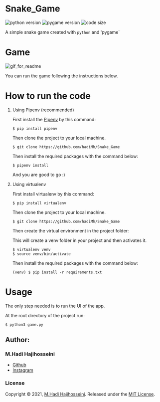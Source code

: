# Snake_Game
![python version](https://img.shields.io/github/pipenv/locked/python-version/hadiMh/Snake_Game?color=2196F3&logo=python&logoColor=white)
![pygame version](https://img.shields.io/badge/dynamic/json?color=green&label=pygame&query=%24.default.pygame.version&url=https%3A%2F%2Fraw.githubusercontent.com%2FhadiMh%2FSnake_Game%2Fmain%2FPipfile.lock&style=flat)
![code size](https://img.shields.io/github/languages/code-size/hadiMh/Snake_Game?color=2196F3)


A simple snake game created with `python` and 'pygame`
# Game
![gif_for_readme](https://user-images.githubusercontent.com/36237368/127323017-60c768b4-4ef8-4bc4-8a6d-c2416a6908a4.GIF)

You can run the game following the instructions below.

# How to run the code

1. Using Pipenv (recommended)

    First install the [Pipenv](https://pipenv.pypa.io) by this command:

    ```console
    $ pip install pipenv
    ```

    Then clone the project to your local machine.

    ```console
    $ git clone https://github.com/hadiMh/Snake_Game
    ```

    Then install the required packages with the command below:

    ```console
    $ pipenv install
    ```

    And you are good to go :)

2. Using virtualenv

    First install virtualenv by this command:

    ```console
    $ pip install virtualenv
    ```

    Then clone the project to your local machine.

    ```console
    $ git clone https://github.com/hadiMh/Snake_Game
    ```

    Then create the virtual environment in the project folder:

    This will create a venv folder in your project and then activates it.

    ```console
    $ virtualenv venv
    $ source venv/bin/activate
    ```

    Then install the required packages with the command below:

    ```console
    (venv) $ pip install -r requirements.txt
    ```

# Usage

The only step needed is to run the UI of the app.

At the root directory of the project run:

```console
$ python3 game.py
```

## Author:

### **M.Hadi Hajihosseini**

* [Github](https://github.com/hadiMh)
* [Instagram](https://instagram.com/m.hadi.hajihosseini)

### License

Copyright © 2021, [M.Hadi Hajihosseini](https://github.com/hadiMh).
Released under the [MIT License](LICENSE).